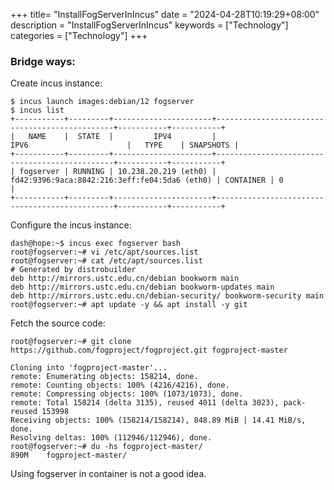 +++
title= "InstallFogServerInIncus"
date = "2024-04-28T10:19:29+08:00"
description = "InstallFogServerInIncus"
keywords = ["Technology"]
categories = ["Technology"]
+++
### Bridge ways:   
Create incus instance:     

```
$ incus launch images:debian/12 fogserver
$ incus list                   
+-----------+---------+----------------------+-----------------------------------------------+-----------+-----------+
|   NAME    |  STATE  |         IPV4         |                     IPV6                      |   TYPE    | SNAPSHOTS |
+-----------+---------+----------------------+-----------------------------------------------+-----------+-----------+
| fogserver | RUNNING | 10.238.20.219 (eth0) | fd42:9396:9aca:8842:216:3eff:fe04:5da6 (eth0) | CONTAINER | 0         |
+-----------+---------+----------------------+-----------------------------------------------+-----------+-----------+
```
Configure the incus instance:   

```
dash@hope:~$ incus exec fogserver bash
root@fogserver:~# vi /etc/apt/sources.list
root@fogserver:~# cat /etc/apt/sources.list
# Generated by distrobuilder
deb http://mirrors.ustc.edu.cn/debian bookworm main
deb http://mirrors.ustc.edu.cn/debian bookworm-updates main
deb http://mirrors.ustc.edu.cn/debian-security/ bookworm-security main
root@fogserver:~# apt update -y && apt install -y git
```
Fetch the source code:     

```
root@fogserver:~# git clone https://github.com/fogproject/fogproject.git fogproject-master

Cloning into 'fogproject-master'...
remote: Enumerating objects: 158214, done.
remote: Counting objects: 100% (4216/4216), done.
remote: Compressing objects: 100% (1073/1073), done.
remote: Total 158214 (delta 3135), reused 4011 (delta 3023), pack-reused 153998
Receiving objects: 100% (158214/158214), 848.89 MiB | 14.41 MiB/s, done.
Resolving deltas: 100% (112946/112946), done.
root@fogserver:~# du -hs fogproject-master/
890M	fogproject-master/
```
Using fogserver in container is not a good idea.   

